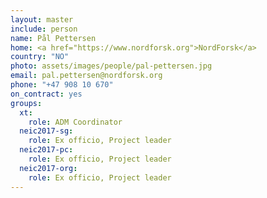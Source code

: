 ```yaml
---
layout: master
include: person
name: Pål Pettersen
home: <a href="https://www.nordforsk.org">NordForsk</a>
country: "NO"
photo: assets/images/people/pal-pettersen.jpg
email: pal.pettersen@nordforsk.org
phone: "+47 908 10 670"
on_contract: yes
groups:
  xt:
    role: ADM Coordinator
  neic2017-sg:
    role: Ex officio, Project leader
  neic2017-pc:
    role: Ex officio, Project leader
  neic2017-org:
    role: Ex officio, Project leader
---
```

